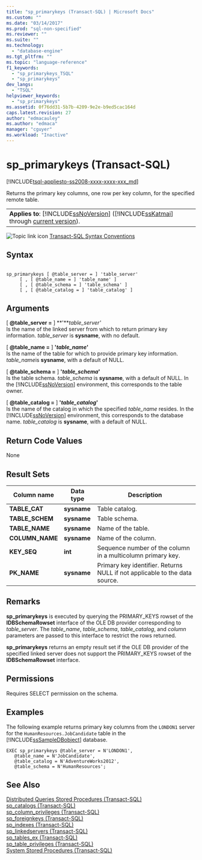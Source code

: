```yaml
---
title: "sp_primarykeys (Transact-SQL) | Microsoft Docs"
ms.custom: ""
ms.date: "03/14/2017"
ms.prod: "sql-non-specified"
ms.reviewer: ""
ms.suite: ""
ms.technology: 
  - "database-engine"
ms.tgt_pltfrm: ""
ms.topic: "language-reference"
f1_keywords: 
  - "sp_primarykeys_TSQL"
  - "sp_primarykeys"
dev_langs: 
  - "TSQL"
helpviewer_keywords: 
  - "sp_primarykeys"
ms.assetid: 0f76dd31-5b7b-4209-9e2e-b9ed5cac164d
caps.latest.revision: 27
author: "edmacauley"
ms.author: "edmaca"
manager: "cguyer"
ms.workload: "Inactive"
---
```

# sp_primarykeys (Transact-SQL)
[!INCLUDE[tsql-appliesto-ss2008-xxxx-xxxx-xxx_md](../../includes/tsql-appliesto-ss2008-xxxx-xxxx-xxx-md.md)]

  Returns the primary key columns, one row per key column, for the specified remote table.  
  
||  
|-|  
|**Applies to**: [!INCLUDE[ssNoVersion](../../includes/ssnoversion-md.md)] ([!INCLUDE[ssKatmai](../../includes/sskatmai-md.md)] through [current version](http://go.microsoft.com/fwlink/p/?LinkId=299658)).|  
  
 ![Topic link icon](../../database-engine/configure-windows/media/topic-link.gif "Topic link icon") [Transact-SQL Syntax Conventions](../../t-sql/language-elements/transact-sql-syntax-conventions-transact-sql.md)  
  
## Syntax  
  
```  
  
sp_primarykeys [ @table_server = ] 'table_server'   
     [ , [ @table_name = ] 'table_name' ]   
     [ , [ @table_schema = ] 'table_schema' ]   
     [ , [ @table_catalog = ] 'table_catalog' ]  
```  
  
## Arguments  
 [ **@table_server =** ] **'***table_server'*  
 Is the name of the linked server from which to return primary key information. *table_server* is **sysname**, with no default.  
  
 [ **@table_name =** ] **'***table_name***'**  
 Is the name of the table for which to provide primary key information. *table_name*is **sysname**, with a default of NULL.  
  
 [ **@table_schema =** ] **'***table_schema***'**  
 Is the table schema. *table_schema* is **sysname**, with a default of NULL. In the [!INCLUDE[ssNoVersion](../../includes/ssnoversion-md.md)] environment, this corresponds to the table owner.  
  
 [ **@table_catalog =** ] **'***table_catalog***'**  
 Is the name of the catalog in which the specified *table_name* resides. In the [!INCLUDE[ssNoVersion](../../includes/ssnoversion-md.md)] environment, this corresponds to the database name. *table_catalog* is **sysname**, with a default of NULL.  
  
## Return Code Values  
 None  
  
## Result Sets  
  
|Column name|Data type|Description|  
|-----------------|---------------|-----------------|  
|**TABLE_CAT**|**sysname**|Table catalog.|  
|**TABLE_SCHEM**|**sysname**|Table schema.|  
|**TABLE_NAME**|**sysname**|Name of the table.|  
|**COLUMN_NAME**|**sysname**|Name of the column.|  
|**KEY_SEQ**|**int**|Sequence number of the column in a multicolumn primary key.|  
|**PK_NAME**|**sysname**|Primary key identifier. Returns NULL if not applicable to the data source.|  
  
## Remarks  
 **sp_primarykeys** is executed by querying the PRIMARY_KEYS rowset of the **IDBSchemaRowset** interface of the OLE DB provider corresponding to *table_server*. The *table_name*, *table_schema*, *table_catalog*, and *column* parameters are passed to this interface to restrict the rows returned.  
  
 **sp_primarykeys** returns an empty result set if the OLE DB provider of the specified linked server does not support the PRIMARY_KEYS rowset of the **IDBSchemaRowset** interface.  
  
## Permissions  
 Requires SELECT permission on the schema.  
  
## Examples  
 The following example returns primary key columns from the `LONDON1` server for the `HumanResources.JobCandidate` table in the [!INCLUDE[ssSampleDBobject](../../includes/sssampledbobject-md.md)] database.  
  
```  
EXEC sp_primarykeys @table_server = N'LONDON1',   
   @table_name = N'JobCandidate',  
   @table_catalog = N'AdventureWorks2012',   
   @table_schema = N'HumanResources';  
```  
  
## See Also  
 [Distributed Queries Stored Procedures &#40;Transact-SQL&#41;](../../relational-databases/system-stored-procedures/distributed-queries-stored-procedures-transact-sql.md)   
 [sp_catalogs &#40;Transact-SQL&#41;](../../relational-databases/system-stored-procedures/sp-catalogs-transact-sql.md)   
 [sp_column_privileges &#40;Transact-SQL&#41;](../../relational-databases/system-stored-procedures/sp-column-privileges-transact-sql.md)   
 [sp_foreignkeys &#40;Transact-SQL&#41;](../../relational-databases/system-stored-procedures/sp-foreignkeys-transact-sql.md)   
 [sp_indexes &#40;Transact-SQL&#41;](../../relational-databases/system-stored-procedures/sp-indexes-transact-sql.md)   
 [sp_linkedservers &#40;Transact-SQL&#41;](../../relational-databases/system-stored-procedures/sp-linkedservers-transact-sql.md)   
 [sp_tables_ex &#40;Transact-SQL&#41;](../../relational-databases/system-stored-procedures/sp-tables-ex-transact-sql.md)   
 [sp_table_privileges &#40;Transact-SQL&#41;](../../relational-databases/system-stored-procedures/sp-table-privileges-transact-sql.md)   
 [System Stored Procedures &#40;Transact-SQL&#41;](../../relational-databases/system-stored-procedures/system-stored-procedures-transact-sql.md)  
  
  
